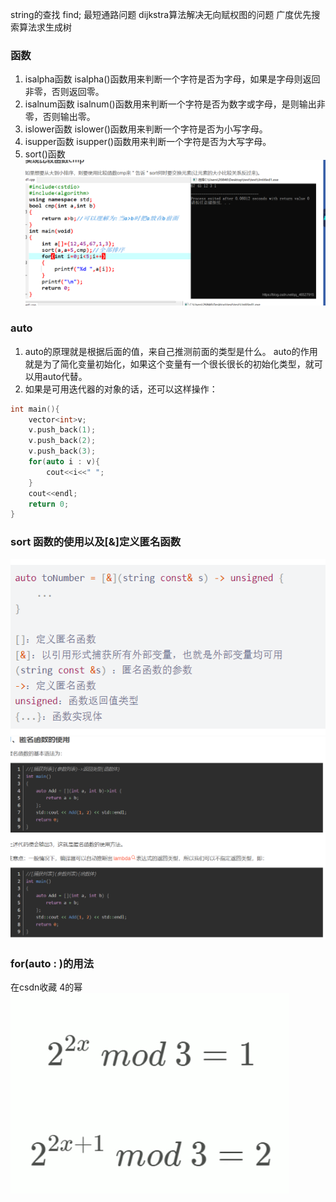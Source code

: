 string的查找 find;
最短通路问题
dijkstra算法解决无向赋权图的问题
广度优先搜索算法求生成树
### 函数
1. isalpha函数
isalpha()函数用来判断一个字符是否为字母，如果是字母则返回非零，否则返回零。
2. isalnum函数
isalnum()函数用来判断一个字符是否为数字或字母，是则输出非零，否则输出零。
3. islower函数
islower()函数用来判断一个字符是否为小写字母。
4. isupper函数
isupper()函数用来判断一个字符是否为大写字母。
5. sort()函数
![](2022-11-13-16-59-41.png)
### auto
1. auto的原理就是根据后面的值，来自己推测前面的类型是什么。
auto的作用就是为了简化变量初始化，如果这个变量有一个很长很长的初始化类型，就可以用auto代替。
2. 如果是可用迭代器的对象的话，还可以这样操作：
``` c++
int main(){
    vector<int>v;
    v.push_back(1);
    v.push_back(2);
    v.push_back(3);
    for(auto i : v){
        cout<<i<<" ";
    }
    cout<<endl;
    return 0;
}
```
### sort 函数的使用以及[&]定义匿名函数
![](2022-11-13-17-48-14.png)
![](2022-11-13-17-58-24.png)
### for(auto : )的用法
在csdn收藏
4的幂
![](2022-11-14-20-12-52.png)